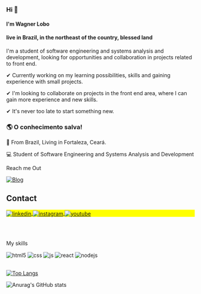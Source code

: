### Hi 👋

#### I'm Wagner Lobo

#### live in Brazil, in the northeast of the country, blessed land 

I'm a student of software engineering and systems analysis and development, looking for opportunities and collaboration in projects related to front end.

✔ Currently working on my learning possibilities, skills and gaining experience with small projects.

✔ I'm looking to collaborate on projects in the front end area, where I can gain more experience and new skills.

✔ It's never too late to start something new.


### 🌎  O conhecimento salva!

📍 From Brazil, Living in Fortaleza, Ceará.

💻 Student of Software Engineering and Systems Analysis and Development

Reach me Out


[![Blog](https://img.shields.io/website?label=wagnerlobocombr.com&style=for-the-badge&url=https://wagnerlobocombr.com/)](https://wagnerlobocombr.com)

## Contact

<p align="left" style="background:yellow">


<a href="https://www.linkedin.com/in/wagner-lobo-578b9b1b0/" target="blank">
  <img align="center" src="https://img.shields.io/badge/-wagner_lobo-05122A?style=flat&logo=linkedin" alt="linkedin"/>
</a>
<a href="https://instagram.com/professorwagnerlobo?utm_medium=copy_link" target="blank">
 <img align="center" src="https://img.shields.io/badge/-wagner_lobo-05122A?style=flat&logo=instagram" alt="instagram"/>
</a>
<a href="https://www.youtube.com/channel/UCU6At0WRtUb0othsptuosoA" target="blank">
 <img align="center" src="https://img.shields.io/badge/-wagner_lobo-05122A?style=flat&logo=youtube" alt="youtube"/>
</a>
</p>
<br><br>




My skills 
<div style="display: inline_block">

  <img align="center" alt="html5" src="https://img.shields.io/badge/HTML5-E34F26?style=for-the-badge&logo=html5&logoColor=white" />
  <img align="center" alt="css" src="https://img.shields.io/badge/CSS3-1572B6?style=for-the-badge&logo=css3&logoColor=white" />
  <img align="center" alt="js" src="https://img.shields.io/badge/JavaScript-F7DF1E?style=for-the-badge&logo=javascript&logoColor=black" />
  <img align="center" alt="react" src="https://img.shields.io/badge/React-20232A?style=for-the-badge&logo=react&logoColor=61DAFB" />
  <img align="center" alt="nodejs" src="https://img.shields.io/badge/Node.js-43853D?style=for-the-badge&logo=node.js&logoColor=white" />
</div><br/>



[![Top Langs](https://github-readme-stats.vercel.app/api/top-langs/?username=wagnerlobo&layout=compact)](https://github.com/wagnerlobo/github-readme-stats)


![Anurag's GitHub stats](https://github-readme-stats.vercel.app/api?username=wagnerlobo&show_icons=true&theme=radical)



